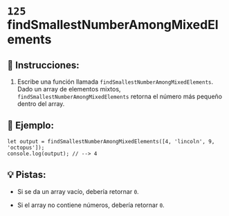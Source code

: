 # `125` findSmallestNumberAmongMixedElements

## 📝 Instrucciones:

1. Escribe una función llamada `findSmallestNumberAmongMixedElements`. Dado un array de elementos mixtos, `findSmallestNumberAmongMixedElements` retorna el número más pequeño dentro del array.

## 📎 Ejemplo:

```Js
let output = findSmallestNumberAmongMixedElements([4, 'lincoln', 9, 'octopus']);
console.log(output); // --> 4
```

## 💡 Pistas:

+ Si se da un array vacío, debería retornar `0`.

+ Si el array no contiene números, debería retornar `0`.
